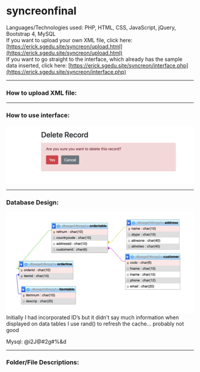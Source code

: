 # syncreonfinal
Languages/Technologies used: PHP, HTML, CSS, JavaScript, jQuery, Bootstrap 4, MySQL <br>
If you want to upload your own XML file, click here: [https://erick.sgedu.site/syncreon/upload.html](https://erick.sgedu.site/syncreon/upload.html) <br>
If you want to go straight to the interface, which already has the sample data inserted, click here: [https://erick.sgedu.site/syncreon/interface.php](https://erick.sgedu.site/syncreon/interface.php)
<hr/>

### How to upload XML file:
<hr/>

### How to use interface:
![Alt text](screenshots/delete.png "Delete Screenshot")
<hr/>

### Database Design:
![Alt text](screenshots/dbdesign.png "DB Design Screenshot")
Initially I had incorporated ID’s but it didn’t say much information when displayed on data tables
I use rand() to refresh the cache… probably not good

Mysql:
@i2J@#2g#%&d

<hr/>

### Folder/File Descriptions:
